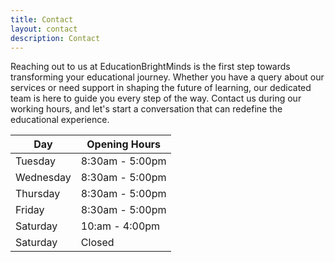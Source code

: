```yaml
---
title: Contact
layout: contact
description: Contact
---
```


Reaching out to us at EducationBrightMinds is the first step towards transforming your educational journey. Whether you have a query about our services or need support in shaping the future of learning, our dedicated team is here to guide you every step of the way. Contact us during our working hours, and let's start a conversation that can redefine the educational experience.

| Day       | Opening Hours   |
| --------- | --------------- |
| Tuesday   | 8:30am - 5:00pm |
| Wednesday | 8:30am - 5:00pm |
| Thursday  | 8:30am - 5:00pm |
| Friday    | 8:30am - 5:00pm |
| Saturday  | 10:am - 4:00pm  |
| Saturday  | Closed          |
